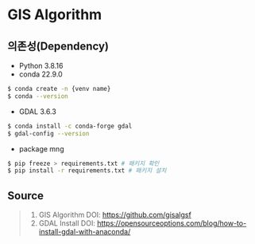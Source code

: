 # GIS Algorithm

## 의존성(Dependency)
- Python 3.8.16
- conda 22.9.0
```bash
$ conda create -n {venv name}
$ conda --version
```
- GDAL 3.6.3
```bash
$ conda install -c conda-forge gdal
$ gdal-config --version
```
- package mng
```bash
$ pip freeze > requirements.txt # 패키지 확인
$ pip install -r requirements.txt # 패키지 설치
```

## Source
> 1) GIS Algorithm DOI: https://github.com/gisalgsf
> 2) GDAL Install DOI: https://opensourceoptions.com/blog/how-to-install-gdal-with-anaconda/